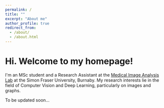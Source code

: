 ```yaml
---
permalink: /
title: ""
excerpt: "About me"
author_profile: true
redirect_from: 
  - /about/
  - /about.html
---
```


Hi. Welcome to my homepage!
=====

I'm an MSc student and a Research Assistant at the [Medical Image Analysis Lab](https://www.medicalimageanalysis.com/) at the Simon Fraser University, Burnaby. My research interests lie in the field of Computer Vision and Deep Learning, particularly on images and graphs.

To be updated soon...



